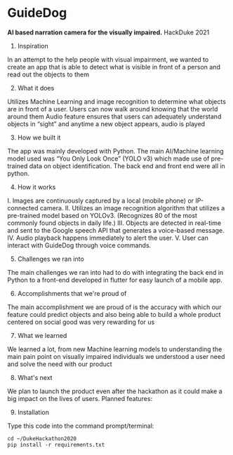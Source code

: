 # GuideDog
**AI based narration camera for the visually impaired.**
HackDuke 2021

1. Inspiration 

In an attempt to the help people with visual impairment, we wanted to create an app that is able to detect what is visible in front of a person and read out the objects to them

2. What it does 

Utilizes Machine Learning and image recognition to determine what objects are in front of a user. 
Users can now walk around knowing that the world around them
Audio feature ensures that users can adequately understand objects in “sight” and anytime a new object appears, audio is played

3. How we built it

The app was mainly developed with Python. The main AI/Machine learning model used was “You Only Look Once” (YOLO v3) which made use of pre-trained data on object identification. The back end and front end were all in python.

4. How it works

I. Images are continuously captured by a local (mobile phone) or IP-connected camera.
II. Utilizes an image recognition algorithm that utilizes a pre-trained model based on YOLOv3. (Recognizes 80 of the most commonly found objects in daily life.)
III. Objects are detected in real-time and sent to the Google speech API that generates a voice-based message.
IV. Audio playback happens immediately to alert the user.
V. User can interact with GuideDog through voice commands.

5. Challenges we ran into

The main challenges we ran into had to do with integrating the back end in Python to a front-end developed in flutter for easy launch of a mobile app. 

6. Accomplishments that we're proud of

The main accomplishment we are proud of is the accuracy with which our feature could predict objects and also being able to build a whole product centered on social good was very rewarding for us

7. What we learned

We learned a lot, from new Machine learning models to understanding the main pain point on visually impaired individuals we understood a user need and solve the need with our product

8. What's next

We plan to launch the product even after the hackathon as it could make a big impact on the lives of users. Planned features:


9. Installation

Type this code into the command prompt/terminal:

	cd ~/DukeHackathon2020
	pip install -r requirements.txt
